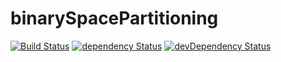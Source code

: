 # binarySpacePartitioning

[![Build Status](https://travis-ci.org/NathanielInman/binarySpacePartitioning.svg?branch=master)](https://travis-ci.org/NathanielInman/binarySpacePartitioning) [![dependency Status](https://david-dm.org/NathanielInman/binarySpacePartitioning/status.svg?style=flat)](https://david-dm.org/NathanielInman/binarySpacePartitioning) [![devDependency Status](https://david-dm.org/NathanielInman/binarySpacePartitioning/dev-status.svg?style=flat)](https://david-dm.org/NathanielInman/binarySpacePartitioning#info=devDependencies)
